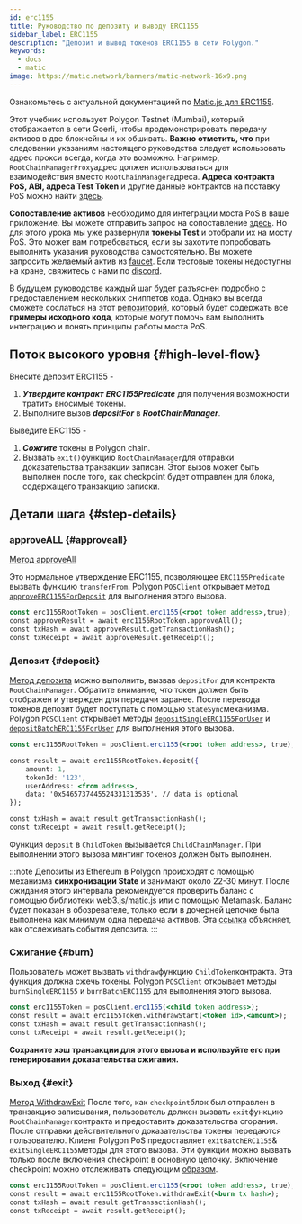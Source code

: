 ```yaml
---
id: erc1155
title: Руководство по депозиту и выводу ERC1155
sidebar_label: ERC1155
description: "Депозит и вывод токенов ERC1155 в сети Polygon."
keywords:
  - docs
  - matic
image: https://matic.network/banners/matic-network-16x9.png
---
```


Ознакомьтесь с актуальной документацией по [Matic.js для ERC1155](https://maticnetwork.github.io/matic.js/docs/pos/erc1155/).

Этот учебник использует Polygon Testnet (Mumbai), который отображается в сети Goerli, чтобы продемонстрировать передачу активов в две блокчейны и их обшивать. **Важно отметить, что** при следовании указаниям настоящего руководства следует использовать адрес прокси всегда, когда это возможно. Например, `RootChainManagerProxy`адрес должен использоваться для взаимодействия вместо `RootChainManager`адреса. **Адреса контракта PoS, ABI, адреса Test Token** и другие данные контрактов на поставку PoS можно найти [здесь](/docs/develop/ethereum-polygon/pos/deployment).

**Сопоставление активов** необходимо для интеграции моста PoS в ваше приложение. Вы можете отправить запрос на сопоставление [здесь](/docs/develop/ethereum-polygon/submit-mapping-request). Но для этого урока мы уже развернули **токены Test** и отобрали их на мосту PoS. Это может вам потребоваться, если вы захотите попробовать выполнить указания руководства самостоятельно. Вы можете запросить желаемый актив из [faucet](https://faucet.polygon.technology/). Если тестовые токены недоступны на кране, свяжитесь с нами по [discord](https://discord.com/invite/0xPolygon).

В будущем руководстве каждый шаг будет разъяснен подробно с предоставлением нескольких сниппетов кода. Однако вы всегда сможете сослаться на этот [репозиторий](https://github.com/maticnetwork/matic.js/tree/master/examples/pos), который будет содержать все **примеры исходного кода**, которые могут помочь вам выполнить интеграцию и понять принципы работы моста PoS.

## Поток высокого уровня {#high-level-flow}

Внесите депозит ERC1155 -

1. **_Утвердите контракт_** **_ERC1155Predicate_** для получения возможности тратить вносимые токены.
2. Выполните вызов **_depositFor_** в **_RootChainManager_**.

Выведите ERC1155 -

1. **_Сожгите_** токены в Polygon chain.
2. Вызвать `exit()`функцию `RootChainManager`для отправки доказательства транзакции записан. Этот вызов может быть выполнен после того, как checkpoint будет отправлен для блока, содержащего транзакцию записки.

## Детали шага {#step-details}

### approveALL {#approveall}

[Метод approveAll](https://maticnetwork.github.io/matic.js/docs/pos/erc1155/approve-all/)

Это нормальное утверждение ERC1155, позволяющее `ERC1155Predicate` вызвать функцию `transferFrom`. Polygon `POSClient` открывает метод [`approveERC1155ForDeposit`](https://github.com/maticnetwork/matic.js/blob/4bf4fa9438d56c9b5c282f456aa2c24f6ff6083d/src/index.ts#L231) для выполнения этого вызова.

```jsx
const erc1155RootToken = posClient.erc1155(<root token address>,true);
const approveResult = await erc1155RootToken.approveAll();
const txHash = await approveResult.getTransactionHash();
const txReceipt = await approveResult.getReceipt();

```

### Депозит {#deposit}

[Метод депозита](https://maticnetwork.github.io/matic.js/docs/pos/erc1155/deposit/) можно выполнить, вызвав `depositFor` для контракта `RootChainManager`. Обратите внимание, что токен должен быть отображен и утвержден для передачи заранее. После перевода токенов депозит будет поступать с помощью `StateSync`механизма. Polygon `POSClient` открывает методы [`depositSingleERC1155ForUser`](https://github.com/maticnetwork/matic.js/blob/4bf4fa9438d56c9b5c282f456aa2c24f6ff6083d/src/index.ts#L245) и [`depositBatchERC1155ForUser`](https://github.com/maticnetwork/matic.js/blob/4bf4fa9438d56c9b5c282f456aa2c24f6ff6083d/src/index.ts#L259) для выполнения этого вызова.

```jsx
const erc1155RootToken = posClient.erc1155(<root token address>, true);

const result = await erc1155RootToken.deposit({
    amount: 1,
    tokenId: '123',
    userAddress: <from address>,
    data: '0x5465737445524331313535', // data is optional
});

const txHash = await result.getTransactionHash();
const txReceipt = await result.getReceipt();
```

Функция `deposit` в `ChildToken` вызывается `ChildChainManager`. При выполнении этого вызова минтинг токенов должен быть выполнен.

:::note
Депозиты из Ethereum в Polygon происходят с помощью механизма **синхронизации State** и занимают около 22-30 минут. После ожидания этого интервала рекомендуется проверить баланс с помощью библиотеки web3.js/matic.js или с помощью Metamask. Баланс будет показан в обозревателе, только если в дочерней цепочке была выполнена как минимум одна передача активов. Эта [ссылка](/docs/develop/ethereum-polygon/pos/deposit-withdraw-event-pos) объясняет, как отслеживать события депозита.
:::

### Сжигание {#burn}

Пользователь может вызвать `withdraw`функцию `ChildToken`контракта. Эта функция должна сжечь токены. Polygon `POSClient` открывает методы `burnSingleERC1155` и `burnBatchERC1155` для выполнения этого вызова.

```jsx
const erc1155Token = posClient.erc1155(<child token address>);
const result = await erc1155Token.withdrawStart(<token id>,<amount>);
const txHash = await result.getTransactionHash();
const txReceipt = await result.getReceipt();
```

**Сохраните хэш транзакции для этого вызова и используйте его при генерировании доказательства сжигания.**

### Выход {#exit}

[Метод WithdrawExit](https://maticnetwork.github.io/matic.js/docs/pos/erc1155/withdraw-exit/)
После того, как `checkpoint`блок был отправлен в транзакцию записывания, пользователь должен вызвать `exit`функцию `RootChainManager`контракта и предоставить доказательства сгорания. После отправки действительного доказательства токены передаются пользователю. Клиент Polygon PoS предоставляет `exitBatchERC1155`& `exitSingleERC1155`методы для этого вызова. Эти функции можно вызвать только после включения checkpoint в основную цепочку. Включение checkpoint можно отслеживать следующим [образом](/docs/develop/ethereum-polygon/pos/deposit-withdraw-event-pos.md#checkpoint-events).

```jsx
const erc1155RootToken = posClient.erc1155(<root token address>, true);
const result = await erc1155RootToken.withdrawExit(<burn tx hash>);
const txHash = await result.getTransactionHash();
const txReceipt = await result.getReceipt();
```
